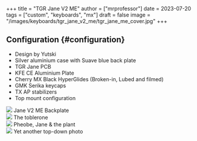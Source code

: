 +++
title = "TGR Jane V2 ME"
author = ["mrprofessor"]
date = 2023-07-20
tags = ["custom", "keyboards", "mx"]
draft = false
image = "/images/keyboards/tgr_jane_v2_me/tgr_jane_me_cover.jpg"
+++

## Configuration {#configuration}

-   Design by Yutski
-   Silver aluminium case with Suave blue back plate
-   TGR Jane PCB
-   KFE CE Aluminium Plate
-   Cherry MX Black HyperGlides (Broken-in, Lubed and filmed)
-   GMK Serika keycaps
-   TX AP stabilizers
-   Top mount configuration

<div class="post-image">
  <img src="/images/keyboards/tgr_jane_v2_me/tgr_jane_me_04.jpg" loading="lazy"/>
  <span class="img-description">Jane V2 ME Backplate</span>
</div>

<div class="post-image">
  <img src="/images/keyboards/tgr_jane_v2_me/tgr_jane_me_03.jpg" loading="lazy"/>
  <span class="img-description">The toblerone </span>
</div>

<div class="post-image">
  <img src="/images/keyboards/tgr_jane_v2_me/tgr_jane_me_cat.jpg" loading="lazy"/>
  <span class="img-description">Pheobe, Jane & the plant</span>
</div>

<div class="post-image">
  <img src="/images/keyboards/tgr_jane_v2_me/tgr_jane_me_02.jpg" loading="lazy"/>
  <span class="img-description"> Yet another top-down photo </span>
</div>
